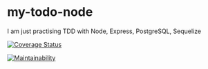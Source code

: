 # my-todo-node
I am just practising TDD with Node, Express, PostgreSQL, Sequelize

[![Coverage Status](https://coveralls.io/repos/github/jsamchineme/my-todo-node/badge.svg?branch=master)](https://coveralls.io/github/jsamchineme/my-todo-node?branch=master)

[![Maintainability](https://api.codeclimate.com/v1/badges/22c899ba1e86b979d8b6/maintainability)](https://codeclimate.com/github/jsamchineme/my-todo-node/maintainability)
